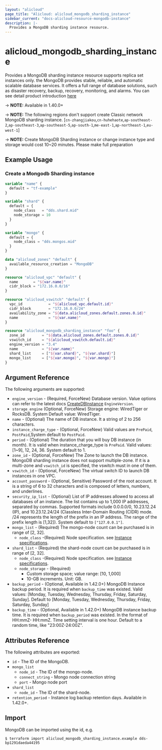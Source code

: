 ```yaml
---
layout: "alicloud"
page_title: "Alicloud: alicloud_mongodb_sharding_instance"
sidebar_current: "docs-alicloud-resource-mongodb-instance"
description: |-
  Provides a MongoDB sharding instance resource.
---
```


# alicloud\_mongodb\_sharding_instance

Provides a MongoDB sharding instance resource supports replica set instances only. the MongoDB provides stable, reliable, and automatic scalable database services. 
It offers a full range of database solutions, such as disaster recovery, backup, recovery, monitoring, and alarms.
You can see detail product introduction [here](https://www.alibabacloud.com/help/doc-detail/26558.htm)

-> **NOTE:**  Available in 1.40.0+

-> **NOTE:**  The following regions don't support create Classic network MongoDB sharding instance.
[`cn-zhangjiakou`,`cn-huhehaote`,`ap-southeast-2`,`ap-southeast-3`,`ap-southeast-5`,`ap-south-1`,`me-east-1`,`ap-northeast-1`,`eu-west-1`] 

-> **NOTE:**  Create MongoDB Sharding instance or change instance type and storage would cost 10~20 minutes. Please make full preparation

## Example Usage

### Create a Mongodb Sharding instance

```tf
variable "name" {
  default = "tf-example"
}

variable "shard" {
  default = {
    node_class   = "dds.shard.mid"
    node_storage = 10
  }
}

variable "mongo" {
  default = {
    node_class = "dds.mongos.mid"
  }
}

data "alicloud_zones" "default" {
  available_resource_creation = "MongoDB"
}

resource "alicloud_vpc" "default" {
  name       = "${var.name}"
  cidr_block = "172.16.0.0/16"
}

resource "alicloud_vswitch" "default" {
  vpc_id            = "${alicloud_vpc.default.id}"
  cidr_block        = "172.16.0.0/24"
  availability_zone = "${data.alicloud_zones.default.zones.0.id}"
  name              = "${var.name}"
}

resource "alicloud_mongodb_sharding_instance" "foo" {
  zone_id        = "${data.alicloud_zones.default.zones.0.id}"
  vswitch_id     = "${alicloud_vswitch.default.id}"
  engine_version = "3.4"
  name           = "${var.name}"
  shard_list     = ["${var.shard}", "${var.shard}"]
  mongo_list     = ["${var.mongo}", "${var.mongo}"]
}
```

## Argument Reference

The following arguments are supported:

* `engine_version` - (Required, ForceNew) Database version. Value options can refer to the latest docs [CreateDBInstance](https://www.alibabacloud.com/help/zh/doc-detail/61884.htm) `EngineVersion`. 
* `storage_engine` (Optional, ForceNew) Storage engine: WiredTiger or RocksDB. System Default value: WiredTiger.
* `name` - (Optional) The name of DB instance. It a string of 2 to 256 characters.
* `instance_charge_type` - (Optional, ForceNew) Valid values are `PrePaid`, `PostPaid`,System default to `PostPaid`.
* `period` - (Optional) The duration that you will buy DB instance (in month). It is valid when instance_charge_type is `PrePaid`. Valid values: [1~9], 12, 24, 36. System default to 1.
* `zone_id` - (Optional, ForceNew) The Zone to launch the DB instance. MongoDB sharding instance does not support multiple-zone.
If it is a multi-zone and `vswitch_id` is specified, the vswitch must in one of them.
* `vswitch_id` - (Optional, ForceNew) The virtual switch ID to launch DB instances in one VPC.
* `account_password` -  (Optional, Sensitive) Password of the root account. It is a string of 6 to 32 characters and is composed of letters, numbers, and underlines.
* `security_ip_list` - (Optional) List of IP addresses allowed to access all databases of an instance. The list contains up to 1,000 IP addresses, separated by commas. Supported formats include 0.0.0.0/0, 10.23.12.24 (IP), and 10.23.12.24/24 (Classless Inter-Domain Routing (CIDR) mode. /24 represents the length of the prefix in an IP address. The range of the prefix length is [1,32]). System default to `["127.0.0.1"]`.
* `mongo_list` - (Required) The mongo-node count can be purchased is in range of [2, 32].
    * `node_class` -(Required) Node specification. see [Instance specifications](https://www.alibabacloud.com/help/doc-detail/57141.htm).
* `shard_list` - (Required) the shard-node count can be purchased is in range of [2, 32].
    * `node_class` -(Required) Node specification. see [Instance specifications](https://www.alibabacloud.com/help/doc-detail/57141.htm).
    * `node_storage` - (Required)
        - Custom storage space; value range: [10, 1,000]
        - 10-GB increments. Unit: GB.
* `backup_period` - (Optional, Available in 1.42.0+) MongoDB Instance backup period. It is required when `backup_time` was existed. Valid values: [Monday, Tuesday, Wednesday, Thursday, Friday, Saturday, Sunday]. Default to [Monday, Tuesday, Wednesday, Thursday, Friday, Saturday, Sunday]
* `backup_time` - (Optional, Available in 1.42.0+) MongoDB instance backup time. It is required when `backup_period` was existed. In the format of HH:mmZ- HH:mmZ. Time setting interval is one hour. Default to a random time, like "23:00Z-24:00Z".

## Attributes Reference

The following attributes are exported:

* `id` - The ID of the MongoDB.
* `mongo_list`
    * `node_id` - The ID of the mongo-node.
    * `connect_string` - Mongo node connection string
    * `port` - Mongo node port
* `shard_list`
    * `node_id` - The ID of the shard-node.
* `retention_period` - Instance log backup retention days. Available in 1.42.0+.

## Import

MongoDB can be imported using the id, e.g.

```
$ terraform import alicloud_mongodb_sharding_instance.example dds-bp1291daeda44195
```

